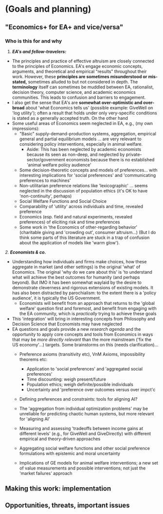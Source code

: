 # (Goals and planning)

## "Economics+ for EA+ and vice/versa"&#x20;





### Who is this for and why



1. _**EA's and fellow-travelers:**_

* The principles and practice of effective altruism are closely connected to the principles of Economics. EA's engage economic concepts, arguments, and theoretical and empirical "results" throughout their work. However, these **principles are sometimes misunderstood or mis-stated,** sometimes alluded to but not considered in depth. The **terminology** itself can sometimes be muddled between EA, rationalist, decision theory, computer science, and academic economics communities. This leads to confusion and barriers to engagement.
* &#x20;I also get the sense that EA's are **somewhat over-optimistic and over-broad** about 'what Economics tells us' (possible example: GiveWell on 'log utility'); often a result that holds under only very-specific conditions is stated as a generally accepted truth.  On the other hand
* &#x20;Some useful areas of Economics seem neglected in EA, e.g., (my own impressions):
  * "Basic" supply-demand-production systems, aggregation, empirical general and partial equilibrium models ... are very relevant to considering policy interventions, especially in animal welfare.
    * Aside: This has been  neglected by academic economists because its seen as non-deep, and neglected by private-sector/government  economists because there is no established 'animal welfare policy audience'
  * Some decision-theoretic concepts and models of preferences... with interesting implications for 'social preferences' and 'communicating preferences to machines'&#x20;
  * Non-utilitarian preference relations like 'lexicographic' ... seems neglected in the discussion of population ethics (it's OK to have 'non-continuity', perhaps)&#x20;
  * Social Welfare Functions and Social Choice
  * Comparability of 'utility' across individuals and time, revealed preference&#x20;
  * Economics (esp. field and natural experiments, revealed preferences) of eliciting risk and time preferences&#x20;
  * Some work in 'the Economics of other-regarding behavior' (charitable giving and 'crowding out', consumer altruism...) (But I do think some parts of this literature are stuck in a trap of confusion about the application of models like 'warm glow').&#x20;

_2. **Economists & co.**_

* Understanding how individuals and firms make choices,  how these aggregate in market (and other settings) is the original 'what' of Economics. The original 'why do we care about this' is  'to understand what will achieve the best outcomes for humanity (and perhaps beyond). But IMO it has been somewhat waylaid by the desire to demonstrate cleverness and rigorous extensions of existing models. It has also been distracted by parochialism: to the extent there is a 'policy audience', it is typically the US Government. &#x20;
  * Economists will benefit from an approach that returns to the 'global welfare' question first and foremost, and benefit from engaging with the EA community, which is _practically_ trying to achieve these goals
* This 'integration' will bring in interesting concepts from Philosophy and Decision Science that Economists may have neglected
* EA questions and goals provide a new _research agenda_ and the opportunity to apply core concepts and tools from Economics in ways that may be _more directly relevant_ than the more mainstream ('fix the US economy'...) targets. Some brainstorms on this (needs clarification)...
  * Preference axioms (transitivity etc), VnM Axioms, impossibility theorems etc:
    * Application to 'social preferences' and 'aggregated social preferences'
    * Time discounting: weigh present/future
    * Population ethics; weigh definite/possible individuals
    * Uncertainty and 'preference over outcomes versus over impct'c
  * Defining preferences and constraints: tools for aligning AI?
  * The 'aggregation from individual optimization problems' may be unreliable for predicting chaotic human systems, but more relevant for 'aligning AI'
  * Measuring and assessing 'tradeoffs between income gains at different levels' (e.g., for GiveWell and GiveDirectly) with different empirical and theory-driven approaches
  * Aggregating social welfare functions and other social preference formulations with epistemic and moral uncertainty&#x20;
  *   Implications of GE models for animal welfare interventions; a new set of value measurements and possible interventions; not just the 'market failures' approach&#x20;



      &#x20;&#x20;

## Making this work: implementation



## Opportunities, threats, important issues
